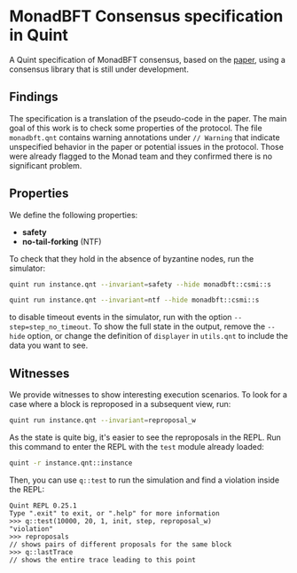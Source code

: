 # MonadBFT Consensus specification in Quint

A Quint specification of MonadBFT consensus, based on the
[paper](https://arxiv.org/abs/2502.20692), using a consensus library that is still under development.

## Findings
The specification is a translation of the pseudo-code in the paper. The main goal of this work is to check some properties of the protocol.
The file `monadbft.qnt` contains warning annotations under `// Warning` that indicate unspecified behavior in the paper or potential issues in the protocol. Those were already flagged to the Monad team and they confirmed there is no significant problem.

## Properties

We define the following properties:
- **safety**
- **no-tail-forking** (NTF)

To check that they hold in the absence of byzantine nodes, run the simulator:

``` sh
quint run instance.qnt --invariant=safety --hide monadbft::csmi::s
```

``` sh
quint run instance.qnt --invariant=ntf --hide monadbft::csmi::s
```
to disable timeout events in the simulator, run with the option `--step=step_no_timeout`. To show the full state in the output, remove the `--hide` option, or change the definition of `displayer` in `utils.qnt` to include the data you want to see.

## Witnesses

We provide witnesses to show interesting execution scenarios. To look for a case where a block is reproposed in a subsequent view, run:

``` sh
quint run instance.qnt --invariant=reproposal_w
```

As the state is quite big, it's easier to see the reproposals in the REPL. Run this command to enter the REPL with the `test` module already loaded:

``` sh
quint -r instance.qnt::instance
```

Then, you can use `q::test` to run the simulation and find a violation inside the REPL:

```
Quint REPL 0.25.1
Type ".exit" to exit, or ".help" for more information
>>> q::test(10000, 20, 1, init, step, reproposal_w)
"violation"
>>> reproposals
// shows pairs of different proposals for the same block
>>> q::lastTrace
// shows the entire trace leading to this point
```
